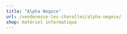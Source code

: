 ```yaml
---
title: "Alpha Negoce"
url: /vendenesse-les-charolles/alpha-negoce/
shop: matériel informatique
---
```

